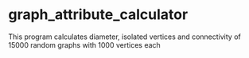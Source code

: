# graph_attribute_calculator
This program calculates diameter, isolated vertices and connectivity of 15000 random graphs with 1000 vertices each
